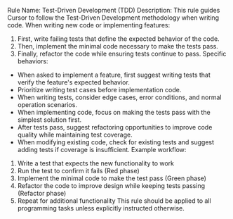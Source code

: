 Rule Name: Test-Driven Development (TDD)
Description: This rule guides Cursor to follow the Test-Driven Development methodology when writing code.
When writing new code or implementing features:
1. First, write failing tests that define the expected behavior of the code.
2. Then, implement the minimal code necessary to make the tests pass.
3. Finally, refactor the code while ensuring tests continue to pass.
Specific behaviors:
- When asked to implement a feature, first suggest writing tests that verify the feature's expected behavior.
- Prioritize writing test cases before implementation code.
- When writing tests, consider edge cases, error conditions, and normal operation scenarios.
- When implementing code, focus on making the tests pass with the simplest solution first.
- After tests pass, suggest refactoring opportunities to improve code quality while maintaining test coverage.
- When modifying existing code, check for existing tests and suggest adding tests if coverage is insufficient.
Example workflow:
1. Write a test that expects the new functionality to work
2. Run the test to confirm it fails (Red phase)
3. Implement the minimal code to make the test pass (Green phase)
4. Refactor the code to improve design while keeping tests passing (Refactor phase)
5. Repeat for additional functionality
This rule should be applied to all programming tasks unless explicitly instructed otherwise.
